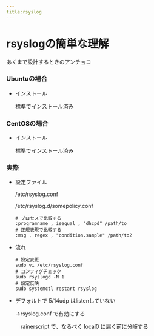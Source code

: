 ```yaml
---
title:rsyslog
---
```


# rsyslogの簡単な理解

あくまで設計するときのアンチョコ


### Ubuntuの場合

- インストール
  
  標準でインストール済み


### CentOSの場合

- インストール
  
  標準でインストール済み

### 実際

- 設定ファイル
  
  /etc/rsyslog.conf 
  
  /etc/rsyslog.d/somepolicy.conf 

  ```
  # プロセスで比較する
  :programname , isequal , "dhcpd" /path/to
  # 正規表現で比較する
  :msg , regex , "condition.sample" /path/to2
  ```

- 流れ

  ```
  # 設定変更
  sudo vi /etc/rsyslog.conf
  # コンフィグチェック
  sudo rsyslogd -N 1
  # 設定反映
  sudo systemctl restart rsyslog 
  ```

- デフォルトで 5/14udp はlistenしていない

  →rsyslog.conf で有効にする

  　rainerscript で、なるべく local0 に届く前に分岐する